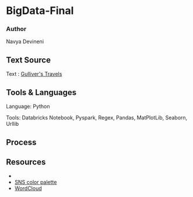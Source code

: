 # BigData-Final

### Author
Navya Devineni

## Text Source
Text : [Gulliver's Travels](https://www.gutenberg.org/files/829/829-0.txt)

## Tools & Languages
Language: Python

Tools: Databricks Notebook, Pyspark, Regex, Pandas, MatPlotLib, Seaborn, Urllib

## Process








## Resources

-
-  [SNS color palette](https://medium.com/@morganjonesartist/color-guide-to-seaborn-palettes-da849406d44f)
-  [WordCloud](https://www.python-graph-gallery.com/261-custom-python-wordcloud)
